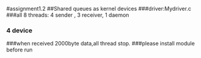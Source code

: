 #assignment1.2
##Shared queues as kernel devices
###driver:Mydriver.c
###all 8 threads: 4 sender , 3 receiver, 1 daemon
### 4 device
###when received 2000byte data,all thread stop. 
###please install module before run

